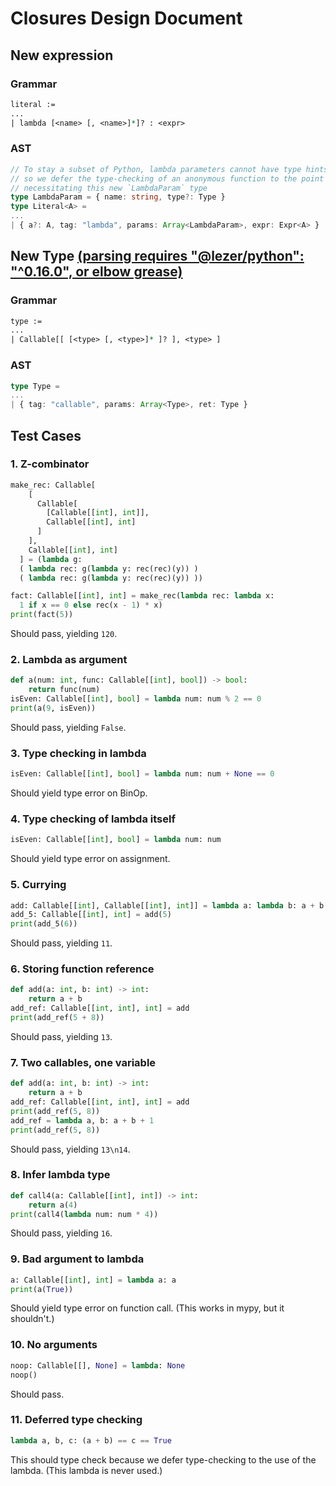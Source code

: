 # Closures Design Document

## New expression

### Grammar

```pl
literal :=
...
| lambda [<name> [, <name>]*]? : <expr>
```

### AST

```ts
// To stay a subset of Python, lambda parameters cannot have type hints,
// so we defer the type-checking of an anonymous function to the point of use
// necessitating this new `LambdaParam` type
type LambdaParam = { name: string, type?: Type }
type Literal<A> =
...
| { a?: A, tag: "lambda", params: Array<LambdaParam>, expr: Expr<A> }
```

## New Type __<ins>(parsing requires "@lezer/python": "^0.16.0", or elbow grease)</ins>__

### Grammar

```pl
type :=
...
| Callable[[ [<type> [, <type>]* ]? ], <type> ]
```

### AST

```ts
type Type =
...
| { tag: "callable", params: Array<Type>, ret: Type }
```

## Test Cases

### 1. Z-combinator
```python 
make_rec: Callable[
    [
      Callable[
        [Callable[[int], int]], 
        Callable[[int], int]
      ]
    ],
    Callable[[int], int]
  ] = (lambda g:
  ( lambda rec: g(lambda y: rec(rec)(y)) )
  ( lambda rec: g(lambda y: rec(rec)(y)) ))

fact: Callable[[int], int] = make_rec(lambda rec: lambda x:
  1 if x == 0 else rec(x - 1) * x)
print(fact(5))
```
Should pass, yielding `120`.

### 2. Lambda as argument
```python 
def a(num: int, func: Callable[[int], bool]) -> bool:
    return func(num)
isEven: Callable[[int], bool] = lambda num: num % 2 == 0
print(a(9, isEven))
```
Should pass, yielding `False`.

### 3. Type checking in lambda
```python 
isEven: Callable[[int], bool] = lambda num: num + None == 0
```
Should yield type error on BinOp.

### 4. Type checking of lambda itself
```python 
isEven: Callable[[int], bool] = lambda num: num
```
Should yield type error on assignment.

### 5. Currying
```python 
add: Callable[[int], Callable[[int], int]] = lambda a: lambda b: a + b
add_5: Callable[[int], int] = add(5)
print(add_5(6))
```
Should pass, yielding `11`.

### 6. Storing function reference
```python 
def add(a: int, b: int) -> int:
    return a + b
add_ref: Callable[[int, int], int] = add
print(add_ref(5 + 8))
```
Should pass, yielding `13`.

### 7. Two callables, one variable
```python 
def add(a: int, b: int) -> int:
    return a + b
add_ref: Callable[[int, int], int] = add
print(add_ref(5, 8))
add_ref = lambda a, b: a + b + 1
print(add_ref(5, 8))
```
Should pass, yielding `13\n14`.

### 8. Infer lambda type
```python 
def call4(a: Callable[[int], int]) -> int:
    return a(4)
print(call4(lambda num: num * 4))
```
Should pass, yielding `16`.

### 9. Bad argument to lambda
```python 
a: Callable[[int], int] = lambda a: a
print(a(True))
```
Should yield type error on function call.
(This works in mypy, but it shouldn't.)

### 10. No arguments
```python 
noop: Callable[[], None] = lambda: None
noop()
```
Should pass.

### 11. Deferred type checking
```python 
lambda a, b, c: (a + b) == c == True
```
This should type check because we defer type-checking to 
the use of the lambda. (This lambda is never used.)

